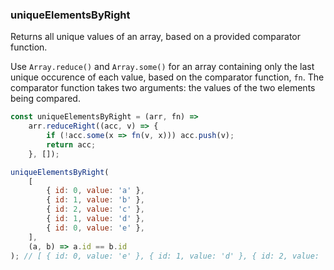 ### uniqueElementsByRight

Returns all unique values of an array, based on a provided comparator function.

Use `Array.reduce()` and `Array.some()` for an array containing only the last unique occurence of each value, based on the comparator function, `fn`.
The comparator function takes two arguments: the values of the two elements being compared.

```js
const uniqueElementsByRight = (arr, fn) =>
	arr.reduceRight((acc, v) => {
		if (!acc.some(x => fn(v, x))) acc.push(v);
		return acc;
	}, []);
```

```js
uniqueElementsByRight(
	[
		{ id: 0, value: 'a' },
		{ id: 1, value: 'b' },
		{ id: 2, value: 'c' },
		{ id: 1, value: 'd' },
		{ id: 0, value: 'e' },
	],
	(a, b) => a.id == b.id
); // [ { id: 0, value: 'e' }, { id: 1, value: 'd' }, { id: 2, value: 'c' } ]
```

